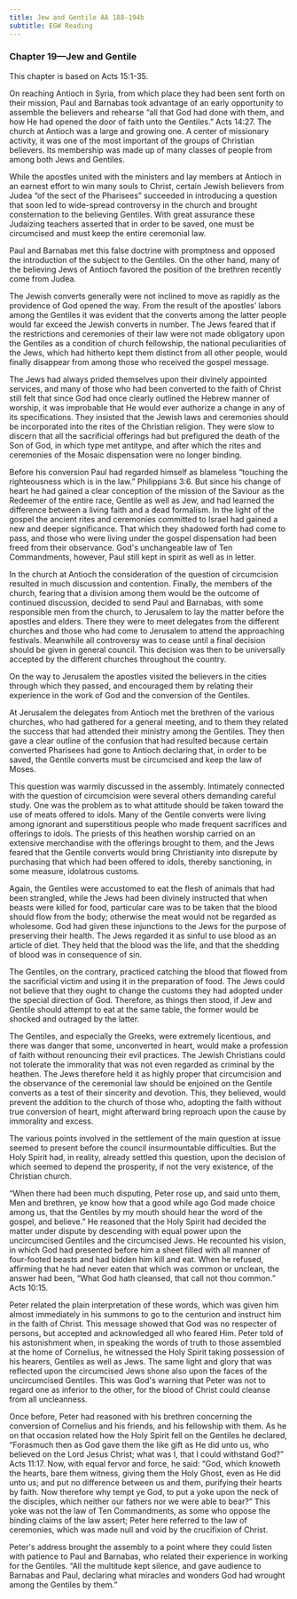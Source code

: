 ```yaml
---
title: Jew and Gentile AA 188-194b
subtitle: EGW Reading
---
```


### Chapter 19—Jew and Gentile

This chapter is based on Acts 15:1-35.

On reaching Antioch in Syria, from which place they had been sent forth on their mission, Paul and Barnabas took advantage of an early opportunity to assemble the believers and rehearse “all that God had done with them, and how He had opened the door of faith unto the Gentiles.” Acts 14:27. The church at Antioch was a large and growing one. A center of missionary activity, it was one of the most important of the groups of Christian believers. Its membership was made up of many classes of people from among both Jews and Gentiles.

While the apostles united with the ministers and lay members at Antioch in an earnest effort to win many souls to Christ, certain Jewish believers from Judea “of the sect of the Pharisees” succeeded in introducing a question that soon led to wide-spread controversy in the church and brought consternation to the believing Gentiles. With great assurance these Judaizing teachers asserted that in order to be saved, one must be circumcised and must keep the entire ceremonial law.

Paul and Barnabas met this false doctrine with promptness and opposed the introduction of the subject to the Gentiles. On the other hand, many of the believing Jews of Antioch favored the position of the brethren recently come from Judea.

The Jewish converts generally were not inclined to move as rapidly as the providence of God opened the way. From the result of the apostles’ labors among the Gentiles it was evident that the converts among the latter people would far exceed the Jewish converts in number. The Jews feared that if the restrictions and ceremonies of their law were not made obligatory upon the Gentiles as a condition of church fellowship, the national peculiarities of the Jews, which had hitherto kept them distinct from all other people, would finally disappear from among those who received the gospel message.

The Jews had always prided themselves upon their divinely appointed services, and many of those who had been converted to the faith of Christ still felt that since God had once clearly outlined the Hebrew manner of worship, it was improbable that He would ever authorize a change in any of its specifications. They insisted that the Jewish laws and ceremonies should be incorporated into the rites of the Christian religion. They were slow to discern that all the sacrificial offerings had but prefigured the death of the Son of God, in which type met antitype, and after which the rites and ceremonies of the Mosaic dispensation were no longer binding.

Before his conversion Paul had regarded himself as blameless “touching the righteousness which is in the law.” Philippians 3:6. But since his change of heart he had gained a clear conception of the mission of the Saviour as the Redeemer of the entire race, Gentile as well as Jew, and had learned the difference between a living faith and a dead formalism. In the light of the gospel the ancient rites and ceremonies committed to Israel had gained a new and deeper significance. That which they shadowed forth had come to pass, and those who were living under the gospel dispensation had been freed from their observance. God's unchangeable law of Ten Commandments, however, Paul still kept in spirit as well as in letter.

In the church at Antioch the consideration of the question of circumcision resulted in much discussion and contention. Finally, the members of the church, fearing that a division among them would be the outcome of continued discussion, decided to send Paul and Barnabas, with some responsible men from the church, to Jerusalem to lay the matter before the apostles and elders. There they were to meet delegates from the different churches and those who had come to Jerusalem to attend the approaching festivals. Meanwhile all controversy was to cease until a final decision should be given in general council. This decision was then to be universally accepted by the different churches throughout the country.

On the way to Jerusalem the apostles visited the believers in the cities through which they passed, and encouraged them by relating their experience in the work of God and the conversion of the Gentiles.

At Jerusalem the delegates from Antioch met the brethren of the various churches, who had gathered for a general meeting, and to them they related the success that had attended their ministry among the Gentiles. They then gave a clear outline of the confusion that had resulted because certain converted Pharisees had gone to Antioch declaring that, in order to be saved, the Gentile converts must be circumcised and keep the law of Moses.

This question was warmly discussed in the assembly. Intimately connected with the question of circumcision were several others demanding careful study. One was the problem as to what attitude should be taken toward the use of meats offered to idols. Many of the Gentile converts were living among ignorant and superstitious people who made frequent sacrifices and offerings to idols. The priests of this heathen worship carried on an extensive merchandise with the offerings brought to them, and the Jews feared that the Gentile converts would bring Christianity into disrepute by purchasing that which had been offered to idols, thereby sanctioning, in some measure, idolatrous customs.

Again, the Gentiles were accustomed to eat the flesh of animals that had been strangled, while the Jews had been divinely instructed that when beasts were killed for food, particular care was to be taken that the blood should flow from the body; otherwise the meat would not be regarded as wholesome. God had given these injunctions to the Jews for the purpose of preserving their health. The Jews regarded it as sinful to use blood as an article of diet. They held that the blood was the life, and that the shedding of blood was in consequence of sin.

The Gentiles, on the contrary, practiced catching the blood that flowed from the sacrificial victim and using it in the preparation of food. The Jews could not believe that they ought to change the customs they had adopted under the special direction of God. Therefore, as things then stood, if Jew and Gentile should attempt to eat at the same table, the former would be shocked and outraged by the latter.

The Gentiles, and especially the Greeks, were extremely licentious, and there was danger that some, unconverted in heart, would make a profession of faith without renouncing their evil practices. The Jewish Christians could not tolerate the immorality that was not even regarded as criminal by the heathen. The Jews therefore held it as highly proper that circumcision and the observance of the ceremonial law should be enjoined on the Gentile converts as a test of their sincerity and devotion. This, they believed, would prevent the addition to the church of those who, adopting the faith without true conversion of heart, might afterward bring reproach upon the cause by immorality and excess.

The various points involved in the settlement of the main question at issue seemed to present before the council insurmountable difficulties. But the Holy Spirit had, in reality, already settled this question, upon the decision of which seemed to depend the prosperity, if not the very existence, of the Christian church.

“When there had been much disputing, Peter rose up, and said unto them, Men and brethren, ye know how that a good while ago God made choice among us, that the Gentiles by my mouth should hear the word of the gospel, and believe.” He reasoned that the Holy Spirit had decided the matter under dispute by descending with equal power upon the uncircumcised Gentiles and the circumcised Jews. He recounted his vision, in which God had presented before him a sheet filled with all manner of four-footed beasts and had bidden him kill and eat. When he refused, affirming that he had never eaten that which was common or unclean, the answer had been, “What God hath cleansed, that call not thou common.” Acts 10:15.

Peter related the plain interpretation of these words, which was given him almost immediately in his summons to go to the centurion and instruct him in the faith of Christ. This message showed that God was no respecter of persons, but accepted and acknowledged all who feared Him. Peter told of his astonishment when, in speaking the words of truth to those assembled at the home of Cornelius, he witnessed the Holy Spirit taking possession of his hearers, Gentiles as well as Jews. The same light and glory that was reflected upon the circumcised Jews shone also upon the faces of the uncircumcised Gentiles. This was God's warning that Peter was not to regard one as inferior to the other, for the blood of Christ could cleanse from all uncleanness.

Once before, Peter had reasoned with his brethren concerning the conversion of Cornelius and his friends, and his fellowship with them. As he on that occasion related how the Holy Spirit fell on the Gentiles he declared, “Forasmuch then as God gave them the like gift as He did unto us, who believed on the Lord Jesus Christ; what was I, that I could withstand God?” Acts 11:17. Now, with equal fervor and force, he said: “God, which knoweth the hearts, bare them witness, giving them the Holy Ghost, even as He did unto us; and put no difference between us and them, purifying their hearts by faith. Now therefore why tempt ye God, to put a yoke upon the neck of the disciples, which neither our fathers nor we were able to bear?” This yoke was not the law of Ten Commandments, as some who oppose the binding claims of the law assert; Peter here referred to the law of ceremonies, which was made null and void by the crucifixion of Christ.

Peter's address brought the assembly to a point where they could listen with patience to Paul and Barnabas, who related their experience in working for the Gentiles. “All the multitude kept silence, and gave audience to Barnabas and Paul, declaring what miracles and wonders God had wrought among the Gentiles by them.”